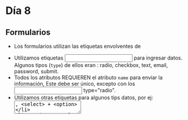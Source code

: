 # Día 8

## Formularios

- Los formularios utilizan las etiquetas envolventes de <form>
- Utilizamos etiquetas <input> para ingresar datos. Algunos tipos (`type`) de ellos eran : radio, checkbox, text, email, password, submit.
- Todos los atributos REQUIEREN el atributo `name` para enviar la información, Este debe ser único, excepto con los <input> type="radio".
- Utilizamos otras etiquetas para algunos tips datos, por ej: <textarea>, <select> + <option>
- Los inputs suelen estar acompañados de un <label> como descripción.


## Métodos de GET y POST para enviar información.
- GET es visible en la URL, y POST utiliza el cuerpo de la petición. ()
- GET tiene un limite de 2048 caracteres y POST no (se utiliza para enviar información de mayor tamaño, incluyendo el upload de archivos.)
- Normarlmente GET se utiliza para obtener información y POST para enviarla.



Ejemplos de formularios con GET:
- Buscadores 
-   
-   

Ejemplos de formulario con POST:
 - Formulario de contacto.
 - Formulario de login/Registro.
 - Formulario de pago.
 

 Hacer un `login-form.html` sin estilos enviando la información al atributo action="#" y Método
 Utilicen "label" y que el usuario y clave sean obligatorios.

 <form action="./" metod="GET">
 </form>



